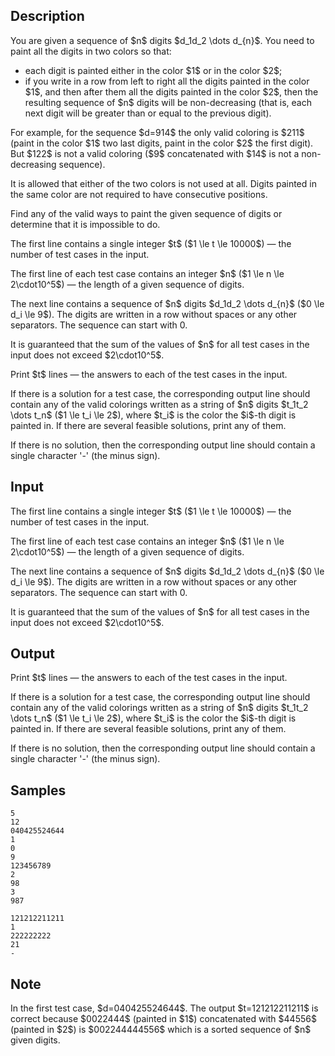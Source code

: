 ## Description

<div><p>You are given a sequence of $n$ digits $d_1d_2 \dots d_{n}$. You need to paint all the digits in two colors so that:</p><ul> <li> each digit is painted either in the color $1$ or in the color $2$; </li><li> if you write in a row from left to right all the digits painted in the color $1$, and then after them all the digits painted in the color $2$, then the resulting sequence of $n$ digits will be non-decreasing (that is, each next digit will be greater than or equal to the previous digit). </li></ul><p>For example, for the sequence $d=914$ the only valid coloring is $211$ (paint in the color $1$ two last digits, paint in the color $2$ the first digit). But $122$ is not a valid coloring ($9$ concatenated with $14$ is not a non-decreasing sequence).</p><p>It is allowed that either of the two colors is not used at all. Digits painted in the same color are not required to have consecutive positions.</p><p>Find any of the valid ways to paint the given sequence of digits or determine that it is impossible to do.</p></div><div class="input-specification"><p>The first line contains a single integer $t$ ($1 \le t \le 10000$) — the number of test cases in the input.</p><p>The first line of each test case contains an integer $n$ ($1 \le n \le 2\cdot10^5$) — the length of a given sequence of digits.</p><p>The next line contains a sequence of $n$ digits $d_1d_2 \dots d_{n}$ ($0 \le d_i \le 9$). The digits are written in a row without spaces or any other separators. The sequence can start with <span class="tex-font-style-tt">0</span>.</p><p>It is guaranteed that the sum of the values ​​of $n$ for all test cases in the input does not exceed $2\cdot10^5$.</p></div><div class="output-specification"><p>Print $t$ lines — the answers to each of the test cases in the input.</p><p>If there is a solution for a test case, the corresponding output line should contain any of the valid colorings written as a string of $n$ digits $t_1t_2 \dots t_n$ ($1 \le t_i \le 2$), where $t_i$ is the color the $i$-th digit is painted in. If there are several feasible solutions, print any of them.</p><p>If there is no solution, then the corresponding output line should contain a single character '<span class="tex-font-style-tt">-</span>' (the minus sign).</p></div>

## Input

<p>The first line contains a single integer $t$ ($1 \le t \le 10000$) — the number of test cases in the input.</p><p>The first line of each test case contains an integer $n$ ($1 \le n \le 2\cdot10^5$) — the length of a given sequence of digits.</p><p>The next line contains a sequence of $n$ digits $d_1d_2 \dots d_{n}$ ($0 \le d_i \le 9$). The digits are written in a row without spaces or any other separators. The sequence can start with <span class="tex-font-style-tt">0</span>.</p><p>It is guaranteed that the sum of the values ​​of $n$ for all test cases in the input does not exceed $2\cdot10^5$.</p>

## Output

<p>Print $t$ lines — the answers to each of the test cases in the input.</p><p>If there is a solution for a test case, the corresponding output line should contain any of the valid colorings written as a string of $n$ digits $t_1t_2 \dots t_n$ ($1 \le t_i \le 2$), where $t_i$ is the color the $i$-th digit is painted in. If there are several feasible solutions, print any of them.</p><p>If there is no solution, then the corresponding output line should contain a single character '<span class="tex-font-style-tt">-</span>' (the minus sign).</p>

## Samples

```input1
5
12
040425524644
1
0
9
123456789
2
98
3
987
```

```output1
121212211211
1
222222222
21
-
```




## Note

<p>In the first test case, $d=040425524644$. The output $t=121212211211$ is correct because $0022444$ (painted in $1$) concatenated with $44556$ (painted in $2$) is $002244444556$ which is a sorted sequence of $n$ given digits.</p>
